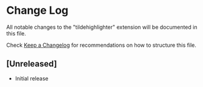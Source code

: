 # Change Log

All notable changes to the "tildehighlighter" extension will be documented in this file.

Check [Keep a Changelog](http://keepachangelog.com/) for recommendations on how to structure this file.

## [Unreleased]

- Initial release